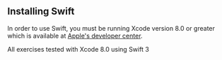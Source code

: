 ## Installing Swift

In order to use Swift, you must be running Xcode version 8.0 or greater which is available  at [Apple's developer center](https://developer.apple.com/xcode/downloads/).


All exercises tested with Xcode 8.0 using Swift 3
